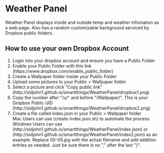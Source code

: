 <h1>Weather Panel</h1>
Weather Panel displays inside and outside temp and weather infomation as a web page. Also has a random customizable background serviced by Dropbox public folders.<br>

<h2>How to use your own Dropbox Account</h2>
<ol>
  <li>Login into your dropbox account and ensure you have a Public Folder</li>
  <li>Enable your Public Folder with this link</li>
  (https://www.dropbox.com/enable_public_folder)
  <li>Create a Wallpaper folder inside your Public Folder</li>
  <li>Upload some pictures to your Public > Wallpaper folder</li>
  <li>Select a picture and click "Copy public link"</li>
  (http://sidjohn1.github.io/smartthings/WeatherPanel/dropbox1.png)
  <li>Copy the number after "/u/" and before "/Wallpaper/". This is your Dropbox Public UID</li>
  (http://sidjohn1.github.io/smartthings/WeatherPanel/dropbox2.png)
  <li>Create a file called index.json in your Public > Wallpaper folder</li>
  Mac Users can use (create-index.json.sh) to automate the process<br>
  Windows Users can use (http://sidjohn1.github.io/smartthings/WeatherPanel/index.json) or (http://sidjohn1.github.io/smartthings/WeatherPanel/index2.json) as an example. Replace 00-05.jpg with the actual filename and add addition entries as needed. Just be sure there is no "," after the last "}".
</ol>


